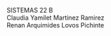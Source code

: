
SISTEMAS 22 B <br>
Claudia Yamilet Martinez Ramirez<br>
Renan Arquimides Lovos Pichinte



















